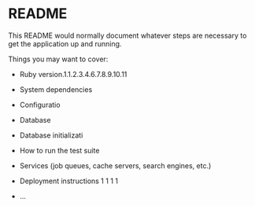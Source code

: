 # README

This README would normally document whatever steps are necessary to get the
application up and running.

Things you may want to cover:

* Ruby version.1.1.2.3.4.6.7.8.9.10.11

* System dependencies

* Configuratio

* Database

* Database initializati

* How to run the test suite

* Services (job queues, cache servers, search engines, etc.)

* Deployment instructions 1 1 1 1

* ...
